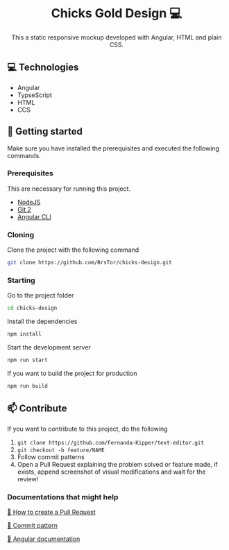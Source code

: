                   
 
<h1 align="center" style="font-weight: bold;">Chicks Gold Design 💻</h1>


<p align="center">This a static responsive mockup developed with Angular, HTML and plain CSS.</p>


 
<h2 id="technologies">💻 Technologies</h2>

- Angular
- TypseScript
- HTML
- CCS
 
<h2 id="started">🚀 Getting started</h2>

Make sure you have installed the prerequisites and executed the following commands.
 
<h3>Prerequisites</h3>

This are necessary for running this project.

- [NodeJS](https://nodejs.org/en/download/package-manager)
- [Git 2](https://www.git-scm.com/downloads)
- [Angular CLI](https://v17.angular.io/guide/setup-local#install-the-angular-cli)
 
<h3>Cloning</h3>

Clone the project with the following command

```bash
git clone https://github.com/BrsTor/chicks-design.git
```
 
<h3>Starting</h3>

Go to the project folder

```bash
cd chicks-design
```

Install the dependencies

```bash
npm install
```

Start the development server

```bash
npm run start
```

If you want to build the project for production 

```bash
npm run build
```

 
<h2 id="contribute">📫 Contribute</h2>

If you want to contribute to this project, do the following

1. `git clone https://github.com/Fernanda-Kipper/text-editor.git`
2. `git checkout -b feature/NAME`
3. Follow commit patterns
4. Open a Pull Request explaining the problem solved or feature made, if exists, append screenshot of visual modifications and wait for the review!
 
<h3>Documentations that might help</h3>

[📝 How to create a Pull Request](https://www.atlassian.com/br/git/tutorials/making-a-pull-request)

[📝 Commit pattern](https://www.conventionalcommits.org/en/v1.0.0/#summary)

[📝 Angular documentation](https://angular.dev/overview)
